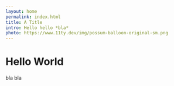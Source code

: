 ```yaml
---
layout: home
permalink: index.html
title: A Title
intro: Hello hello *bla*
photo: https://www.11ty.dev/img/possum-balloon-original-sm.png
---
```


# Hello World

bla bla
